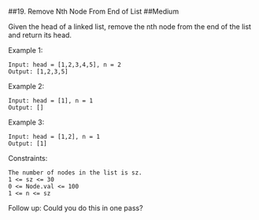 ##19. Remove Nth Node From End of List
##Medium

Given the head of a linked list, remove the nth node from the end of the list and return its head.

Example 1:
```
Input: head = [1,2,3,4,5], n = 2
Output: [1,2,3,5]
```

Example 2:
```
Input: head = [1], n = 1
Output: []
```

Example 3:
```
Input: head = [1,2], n = 1
Output: [1]
 ```

Constraints:
```
The number of nodes in the list is sz.
1 <= sz <= 30
0 <= Node.val <= 100
1 <= n <= sz
 ```

Follow up: Could you do this in one pass?